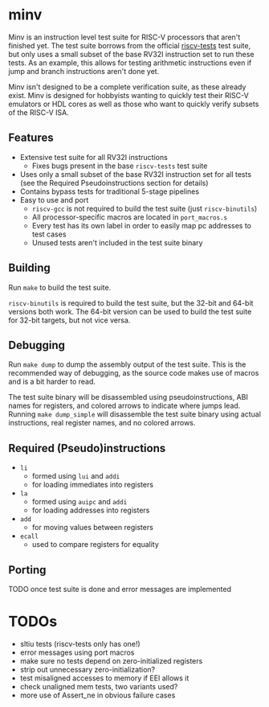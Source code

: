 # minv

Minv is an instruction level test suite for RISC-V processors that aren't finished yet.  The test suite borrows from the official [riscv-tests](https://github.com/riscv-software-src/riscv-tests) test suite, but only uses a small subset of the base RV32I instruction set to run these tests.  As an example, this allows for testing arithmetic instructions even if jump and branch instructions aren't done yet.
  
Minv isn't designed to be a complete verification suite, as these already exist.  Minv is designed for hobbyists wanting to quickly test their RISC-V emulators or HDL cores as well as those who want to quickly verify subsets of the RISC-V ISA.

## Features
 - Extensive test suite for all RV32I instructions
   - Fixes bugs present in the base `riscv-tests` test suite
 - Uses only a small subset of the base RV32I instruction set for all tests (see the Required Pseudoinstructions section for details)
 - Contains bypass tests for traditional 5-stage pipelines
 - Easy to use and port
   - `riscv-gcc` is not required to build the test suite (just `riscv-binutils`)
   - All processor-specific macros are located in `port_macros.s`
   - Every test has its own label in order to easily map pc addresses to test cases
   - Unused tests aren't included in the test suite binary

## Building
Run `make` to build the test suite.
  
`riscv-binutils` is required to build the test suite, but the 32-bit and 64-bit versions both work.  The 64-bit version can be used to build the test suite for 32-bit targets, but not vice versa.

## Debugging
Run `make dump` to dump the assembly output of the test suite.  This is the recommended way of debugging, as the source code makes use of macros and is a bit harder to read.
  
The test suite binary will be disassembled using pseudoinstructions, ABI names for registers, and colored arrows to indicate where jumps lead.  Running `make dump_simple` will disassemble the test suite binary using actual instructions, real register names, and no colored arrows.

## Required (Pseudo)instructions
 - `li`
    - formed using `lui` and `addi`
    - for loading immediates into registers
 - `la`
    - formed using `auipc` and `addi`
    - for loading addresses into registers
 - `add`
    - for moving values between registers
 - `ecall`
    - used to compare registers for equality

## Porting
TODO once test suite is done and error messages are implemented

# TODOs

 - sltiu tests (riscv-tests only has one!)
 - error messages using port macros
 - make sure no tests depend on zero-initialized registers
 - strip out unnecessary zero-initialization?
 - test misaligned accesses to memory if EEI allows it
 - check unaligned mem tests, two variants used?
 - more use of Assert_ne in obvious failure cases
 